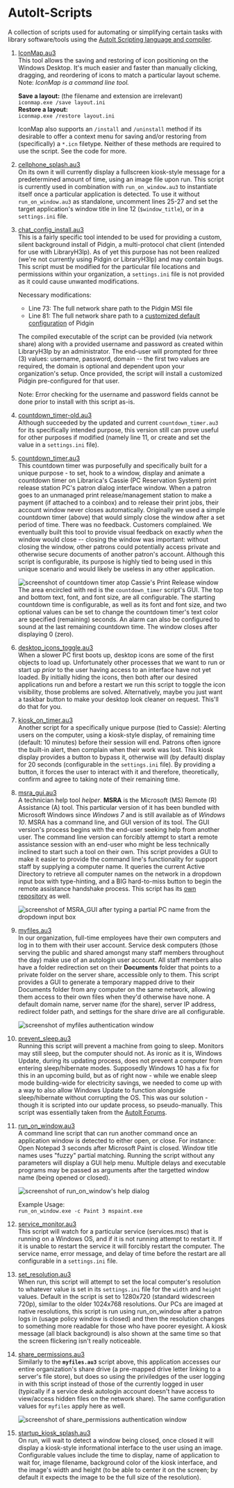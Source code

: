 # AutoIt-Scripts
A collection of scripts used for automating or simplifying certain tasks with library software/tools using the [AutoIt Scripting language and compiler](https://www.autoitscript.com/site/).

1. [IconMap.au3](<https://github.com/SaratogaLibrary/AutoIT-Scripts/blob/master/IconMap.au3>)  
   This tool allows the saving and restoring of icon positioning on the Windows Desktop. It's much easier and faster than manually clicking, dragging, and reordering of icons to match a particular layout scheme. Note: _IconMap is a command line tool._  
   
   **Save a layout:** (the filename and extension are irrelevant)  
   `iconmap.exe /save layout.ini`  
   **Restore a layout:**  
   `iconmap.exe /restore layout.ini`  
   
   IconMap also supports an `/install` and `/uninstall` method if its desirable to offer a context menu for saving and/or restoring from (specifically) a `*.icn` filetype. Neither of these methods are required to use the script. See the code for more.

2. [cellphone_splash.au3](<https://github.com/SaratogaLibrary/AutoIT-Scripts/blob/master/cellphone_splash.au3>)  
   On its own it will currently display a fullscreen kiosk-style message for a predetermined amount of time, using an image file upon run. This script is currently used in combination with `run_on_window.au3` to instantiate itself once a particular application is detected. To use it without `run_on_window.au3` as standalone, uncomment lines 25-27 and set the target application's window title in line 12 (`$window_title`), or in a `settings.ini` file.

3. [chat_config_install.au3](<https://github.com/SaratogaLibrary/AutoIT-Scripts/blob/master/chat_config_install.au3>)  
   This is a fairly specific tool intended to be used for providing a custom, silent background install of Pidgin, a multi-protocol chat client (intended for use with LibraryH3lp). As of yet this purpose has not been realized (we're not currently using Pidgin or LibraryH3lp) and may contain bugs. This script must be modified for the particular file locations and permissions within your organization, a `settings.ini` file is not provided as it could cause unwanted modifications.  
   
   Necessary modifications:
   - Line 73: The full network share path to the Pidgin MSI file
   - Line 81: The full network share path to a [customized default configuration](<https://developer.pidgin.im/wiki/ConfigurationFiles>) of Pidgin

   The compiled executable of the script can be provided (via network share) along with a provided username and password as created within LibraryH3lp by an administrator. The end-user will prompted for three (3) values: username, password, domain -- the first two values are required, the domain is optional and dependent upon your organization's setup. Once provided, the script will install a customized Pidgin pre-configured for that user.  
   
   Note: Error checking for the username and password fields cannot be done prior to install with this script as-is.

4. [countdown_timer-old.au3](<https://github.com/SaratogaLibrary/AutoIT-Scripts/blob/master/countdown_timer-old.au3>)  
   Although succeeded by the updated and current `countdown_timer.au3` for its specifically intended purpose, this version still can prove useful for other purposes if modified (namely line 11, or create and set the value in a `settings.ini` file).

5. [countdown_timer.au3](<https://github.com/SaratogaLibrary/AutoIT-Scripts/blob/master/countdown_timer.au3>)  
   This countdown timer was purposefully and specifically built for a unique purpose - to set, hook to a window, display and animate a countdown timer on Librarica's Cassie (PC Reservation System) print release station PC's patron dialog interface window. When a patron goes to an unmanaged print release/management station to make a payment (if attached to a coinbox) and to release their print jobs, their account window never closes automatically. Originally we used a simple countdown timer (above) that would simply close the window after a set period of time. There was no feedback. Customers complained. We eventually built this tool to provide visual feedback on exactly _when_ the window would close -- closing the window was important: without closing the window, other patrons could potentially access private and otherwise secure documents of another patron's account. Although this script is configurable, its purpose is highly tied to being used in this unique scenario and would likely be useless in any other application.  
   
   ![screenshot of countdown timer atop Cassie's Print Release window](./../screenshots/countdown-timer.jpg?raw=true "Countdown Timer")  
   The area encircled with red is the `countdown_timer` script's GUI. The top and bottom text, font, and font size, are all configurable. The starting countdown time is configurable, as well as its font and font size, and two optional values can be set to change the countdown timer's text color are specified (remaining) seconds. An alarm can also be configured to sound at the last remaining countdown time. The window closes after displaying 0 (zero). 

6. [desktop_icons_toggle.au3](<https://github.com/SaratogaLibrary/AutoIT-Scripts/blob/master/desktop_icons_toggle.au3>)  
   When a slower PC first boots up, desktop icons are some of the first objects to load up. Unfortunately other processes that we want to run or start up _prior_ to the user having access to an interface have not yet loaded. By initially hiding the icons, then both after our desired applications run and before a restart we run this script to toggle the icon visibility, those problems are solved. Alternatively, maybe you just want a taskbar button to make your desktop look cleaner on request. This'll do that for you.
   
7. [kiosk_on_timer.au3](<https://github.com/SaratogaLibrary/AutoIT-Scripts/blob/master/kiosk_on_timer.au3>)  
   Another script for a specifically unique purpose (tied to Cassie): Alerting users on the computer, using a kiosk-style display, of remaining time (default: 10 minutes) before their session will end. Patrons often ignore the built-in alert, then complain when their work was lost. This kiosk display provides a button to bypass it, otherwise will (by default) display for 20 seconds (configurable in the `settings.ini` file). By providing a button, it forces the user to interact with it and therefore, theoretically, confirm and agree to taking note of their remaining time.

8. [msra_gui.au3](<https://github.com/SaratogaLibrary/AutoIT-Scripts/blob/master/msra_gui.au3>)  
   A technician help tool _helper_. **MSRA** is the Microsoft (MS) Remote (R) Assistance (A) tool. This particular version of it has been bundled with Microsoft Windows since _Windows 7_ and is still available as of _Windows 10_. MSRA has a command line, and GUI version of its tool. The GUI version's process begins with the end-user seeking help from another user. The command line version can forcibly attempt to start a remote assistance session with an end-user who might be less technically inclined to start such a tool on their own. This script provides a GUI to make it easier to provide the command line's functionality for support staff by supplying a computer name. It queries the current Active Directory to retrieve all computer names on the network in a dropdown input box with type-hinting, and a BIG hard-to-miss button to begin the remote assistance handshake process. This script has its [own repository](<https://github.com/BrendonKoz/msra_gui>) as well.  

   ![screenshot of MSRA_GUI after typing a partial PC name from the dropdown input box](./../screenshots/msra.png?raw=true "MSRA GUI")  

9. [myfiles.au3](<https://github.com/SaratogaLibrary/AutoIT-Scripts/blob/master/myfiles.au3>)  
   In our organization, full-time employees have their own computers and log in to them with their user account. Service desk computers (those serving the public and shared amongst many staff members throughout the day) make use of an autologin user account. All staff members also have a folder redirection set on their **Documents** folder that points to a private folder on the server share, accessible only to them. This script provides a GUI to generate a temporary mapped drive to their Documents folder from any computer on the same network, allowing them access to their own files when they'd otherwise have none. A default domain name, server name (for the share), server IP address, redirect folder path, and settings for the share drive are all configurable.  
   
   ![screenshot of myfiles authentication window](./../screenshots/myfiles.png?raw=true "My Files")

10. [prevent_sleep.au3](<https://github.com/SaratogaLibrary/AutoIT-Scripts/blob/master/prevent_sleep.au3>)  
    Running this script will prevent a machine from going to sleep. Monitors may still sleep, but the computer should not. As ironic as it is, Windows Update, during its updating process, does not prevent a computer from entering sleep/hibernate modes. Supposedly Windows 10 has a fix for this in an upcoming build, but as of right now - while we enable sleep mode building-wide for electricity savings, we needed to come up with a way to also allow Windows Update to function alongside sleep/hibernate without corrupting the OS. This was our solution - though it is scripted into our update process, so pseudo-manually. This script was essentially taken from the [AutoIt Forums](<https://www.autoitscript.com/forum/topic/152381-screensaver-sleep-lock-and-power-save-disabling/>).

11. [run_on_window.au3](<https://github.com/SaratogaLibrary/AutoIT-Scripts/blob/master/run_on_window.au3>)  
    A command line script that can run another command once an application window is detected to either open, or close. For instance: Open Notepad 3 seconds after Microsoft Paint is closed. Window title names uses "fuzzy" partial matching. Running the script without any parameters will display a GUI help menu. Multiple delays and executable programs may be passed as arguments after the targetted window name (being opened or closed).
    
    ![screenshot of run_on_window's help dialog](./../screenshots/run_on_window.png?raw=true "run_on_window help")
    
    Example Usage:  
    `run_on_window.exe -c Paint 3 mspaint.exe`

12. [service_monitor.au3](<https://github.com/SaratogaLibrary/AutoIT-Scripts/blob/master/service_monitor.au3>)  
    This script will watch for a particular service (services.msc) that is running on a Windows OS, and if it is not running attempt to restart it. If it is unable to restart the service it will forcibly restart the computer. The service name, error message, and delay of time before the restart are all configurable in a `settings.ini` file.

13. [set_resolution.au3](<https://github.com/SaratogaLibrary/AutoIT-Scripts/blob/master/set_resolution.au3>)  
    When run, this script will attempt to set the local computer's resolution to whatever value is set in its `settings.ini` file for the `width` and `height` values. Default in the script is set to 1280x720 (standard widescreen 720p), similar to the older 1024x768 resolutions. Our PCs are imaged at native resolutions, this script is run using run_on_window after a patron logs in (usage policy window is closed) and then the resolution changes to something more readable for those who have poorer eyesight. A kiosk message (all black background) is also shown at the same time so that the screen flickering isn't really noticeable.

14. [share_permissions.au3](<https://github.com/SaratogaLibrary/AutoIT-Scripts/blob/master/share_permissions.au3>)  
    Similarly to the **`myfiles.au3`** script above, this application accesses our entire organization's share drive (a pre-mapped drive letter linking to a server's file store), but does so using the priviledges of the user logging in with this script instead of those of the currently logged in user (typically if a service desk autologin account doesn't have access to view/access hidden files on the network share). The same configuration values for `myfiles` apply here as well.
    
    ![screenshot of share_permissions authentication window](./../screenshots/share_permissions.png?raw=true "Share Permissions")

15. [startup_kiosk_splash.au3](<https://github.com/SaratogaLibrary/AutoIT-Scripts/blob/master/startup_kiosk_splash.au3>)  
    On run, will wait to detect a window being closed, once closed it will display a kiosk-style informational interface to the user using an image. Configurable values include the time to display, name of application to wait for, image filename, background color of the kiosk interface, and the image's width and height (to be able to center it on the screen; by default it expects the image to be the full size of the resolution).
